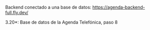 Backend conectado a una base de datos:
https://agenda-backend-full.fly.dev/

3.20*: Base de datos de la Agenda Telefónica, paso 8
